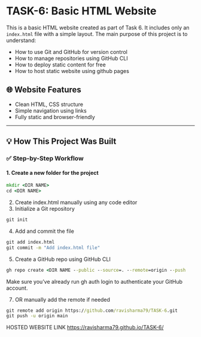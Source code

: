 # TASK-6: Basic HTML Website

This is a basic HTML website created as part of Task 6. It includes only an `index.html` file with a simple layout. The main purpose of this project is to understand:

- How to use Git and GitHub for version control
- How to manage repositories using GitHub CLI
- How to deploy static content for free
- How to host static website using github pages

## 🌐 Website Features

- Clean HTML, CSS structure
- Simple navigation using links
- Fully static and browser-friendly

---

## 💡 How This Project Was Built

### ✅ Step-by-Step Workflow

#### 1. Create a new folder for the project

```cmd
mkdir <DIR NAME>
cd <DIR NAME>
```
2. Create index.html manually using any code editor
3. Initialize a Git repository
```cmd
git init
```
4. Add and commit the file
```cmd
git add index.html
git commit -m "Add index.html file"
```
5. Create a GitHub repo using GitHub CLI
```cmd
gh repo create <DIR NAME --public --source=. --remote=origin --push
```
Make sure you’ve already run gh auth login to authenticate your GitHub account.

7. OR manually add the remote if needed
```cmd
git remote add origin https://github.com/ravisharma79/TASK-6.git
git push -u origin main
```

HOSTED WEBSITE LINK
https://ravisharma79.github.io/TASK-6/
